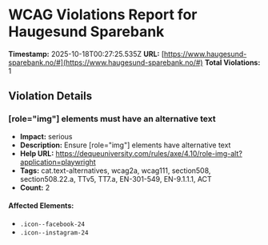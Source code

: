 # WCAG Violations Report for Haugesund Sparebank

**Timestamp:** 2025-10-18T00:27:25.535Z
**URL:** [https://www.haugesund-sparebank.no/#](https://www.haugesund-sparebank.no/#)
**Total Violations:** 1

## Violation Details

### [role="img"] elements must have an alternative text

- **Impact:** serious
- **Description:** Ensure [role="img"] elements have alternative text
- **Help URL:** https://dequeuniversity.com/rules/axe/4.10/role-img-alt?application=playwright
- **Tags:** cat.text-alternatives, wcag2a, wcag111, section508, section508.22.a, TTv5, TT7.a, EN-301-549, EN-9.1.1.1, ACT
- **Count:** 2

#### Affected Elements:

- `.icon--facebook-24`
- `.icon--instagram-24`
